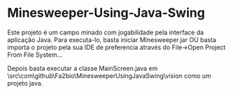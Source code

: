 # Minesweeper-Using-Java-Swing

Este projeto é um campo minado com jogabilidade pela interface da aplicação Java. Para executa-lo, basta iniciar Minesweeper.jar OU basta importa o projeto pela sua IDE de preferencia através do File->Open Project From File System...

Depois basta executar a classe MainScreen.java em \src\com\github\Fa2bio\MinesweeperUsingJavaSwing\vision como um projeto java.

